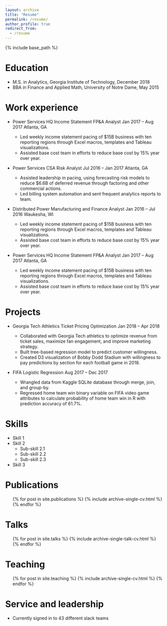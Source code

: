 ```yaml
---
layout: archive
title: "Resume"
permalink: /resume/
author_profile: true
redirect_from:
  - /resume
---
```



{% include base_path %}

Education
======
* M.S. in Analytics, Georgia Institute of Technology, December 2018
* BBA in Finance and Applied Math, University of Notre Dame, May 2015

Work experience
======
* Power Services HQ Income Statement FP&A Analyst Jan 2017 – Aug 2017 Atlanta, GA
  * Led weekly income statement pacing of $15B business with ten reporting regions through Excel macros, templates and Tableau    visualizations.
  * Assisted base cost team in efforts to reduce base cost by 15% year over year.

* Power Services CSA Risk Analyst Jul 2016 – Jan 2017 Atlanta, GA
  * Assisted leadership in pacing, using forecasting risk models to reduce $6.6B of deferred revenue through factoring and other commercial actions.
  * Led billing system automation and sent frequent analytics reports to team.
  
* Distributed Power Manufacturing and Finance Analyst Jan 2016 – Jul 2016 Waukesha, WI
  * Led weekly income statement pacing of $15B business with ten reporting regions through Excel macros, templates and Tableau    visualizations.
  * Assisted base cost team in efforts to reduce base cost by 15% year over year.
  
* Power Services HQ Income Statement FP&A Analyst Jan 2017 – Aug 2017 Atlanta, GA
  * Led weekly income statement pacing of $15B business with ten reporting regions through Excel macros, templates and Tableau    visualizations.
  * Assisted base cost team in efforts to reduce base cost by 15% year over year.
  
Projects
======
* Georgia Tech Athletics Ticket Pricing Optimization Jan 2018 – Apr 2018
  * Collaborated with Georgia Tech athletics to optimize revenue from ticket sales, maximize fan engagement, and improve marketing strategy.
  * Built tree-based regression model to predict customer willingness.
  * Created D3 visualization of Bobby Dodd Stadium with willingness to pay predictions by section for each football game in 2018.

* FIFA Logistic Regression Aug 2017 – Dec 2017
  * Wrangled data from Kaggle SQLite database through merge, join, and group-by.
  * Regressed home team win binary variable on FIFA video game attributes to calculate probability of home team win in R with prediction accuracy of 61.7%.
  
Skills
======
* Skill 1
* Skill 2
  * Sub-skill 2.1
  * Sub-skill 2.2
  * Sub-skill 2.3
* Skill 3

Publications
======
  <ul>{% for post in site.publications %}
    {% include archive-single-cv.html %}
  {% endfor %}</ul>
  
Talks
======
  <ul>{% for post in site.talks %}
    {% include archive-single-talk-cv.html %}
  {% endfor %}</ul>
  
Teaching
======
  <ul>{% for post in site.teaching %}
    {% include archive-single-cv.html %}
  {% endfor %}</ul>
  
Service and leadership
======
* Currently signed in to 43 different slack teams

